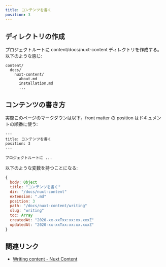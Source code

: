 ```yaml
---
title: コンテンツを書く
position: 3
---
```


## ディレクトリの作成

プロジェクトルートに content/docs/nuxt-content ディレクトリを作成する。以下のような感じ:

```
content/
  docs/
    nuxt-content/
      about.md
      installation.md
      ...
```

## コンテンツの書き方

実際このページのマークダウンは以下。front matter の position はドキュメントの順番に使う:

```[content/docs/nuxt-content/wrting.md]
---
title: コンテンツを書く
position: 3
---

プロジェクトルートに ...
```


以下のような変数を持つことになる:

```js
{
  body: Object
  title: "コンテンツを書く"
  dir: "/docs/nuxt-content"
  extension: ".md"
  position: 3
  path: "/docs/nuxt-content/writing"
  slug: "writing"
  toc: Array
  createdAt: "2020-xx-xxTxx:xx:xx.xxxZ"
  updatedAt: "2020-xx-xxTxx:xx:xx.xxxZ"
}
```

## 関連リンク

- [Writing content - Nuxt Content](https://content.nuxtjs.org/writing)
